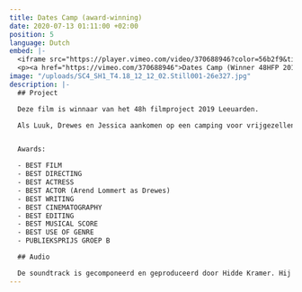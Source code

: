 ```yaml
---
title: Dates Camp (award-winning)
date: 2020-07-13 01:11:00 +02:00
position: 5
language: Dutch
embed: |-
  <iframe src="https://player.vimeo.com/video/370688946?color=56b2f9&title=0&byline=0&portrait=0" width="640" height="262" frameborder="0" allow="autoplay; fullscreen" allowfullscreen></iframe>
  <p><a href="https://vimeo.com/370688946">Dates Camp (Winner 48HFP 2019 Leeuwarden)</a> from <a href="https://vimeo.com/user20599272">smartcase.tv</a> on <a href="https://vimeo.com">Vimeo</a>.</p>
image: "/uploads/SC4_SH1_T4.18_12_12_02.Still001-26e327.jpg"
description: |-
  ## Project

  Deze film is winnaar van het 48h filmproject 2019 Leeuarden.

  Als Luuk, Drewes en Jessica aankomen op een camping voor vrijgezellen, blijkt deze niet helemaal te zijn wat ze ervan verwachtten. Ondanks een stroeve start van de vakantie, groeien ze steeds meer naar elkaar toe en lijkt er zelfs iets moois te ontstaan.


  Awards:

  - BEST FILM
  - BEST DIRECTING
  - BEST ACTRESS
  - BEST ACTOR (Arend Lommert as Drewes)
  - BEST WRITING
  - BEST CINEMATOGRAPHY
  - BEST EDITING
  - BEST MUSICAL SCORE
  - BEST USE OF GENRE
  - PUBLIEKSPRIJS GROEP B

  ## Audio

  De soundtrack is gecomponeerd en geproduceerd door Hidde Kramer. Hij kreeg hiervoor de award voor 'best musical score'.
---
```


